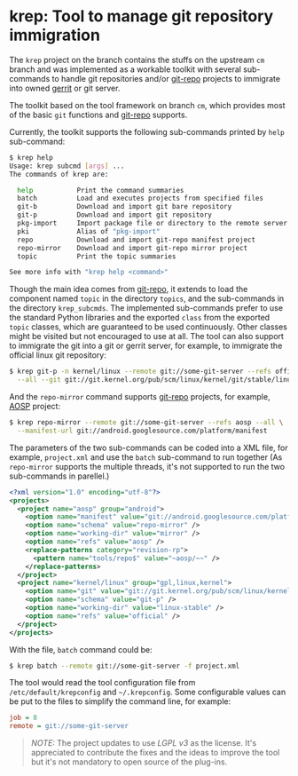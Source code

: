 # krep: Tool to manage git repository immigration

The `krep` project on the branch contains the stuffs on the upstream `cm`
branch and was implemented as a workable toolkit with several sub-commands to
handle git repositories and/or [git-repo] projects to immigrate into owned
[gerrit] or git server.

The toolkit based on the tool framework on branch `cm`, which provides most of
the basic `git` functions and [git-repo] supports.

Currently, the toolkit supports the following sub-commands printed by `help`
sub-command:

```bash
$ krep help
Usage: krep subcmd [args] ...
The commands of krep are:

  help           Print the command summaries
  batch          Load and executes projects from specified files
  git-b          Download and import git bare repository
  git-p          Download and import git repository
  pkg-import     Import package file or directory to the remote server
  pki            Alias of "pkg-import"
  repo           Download and import git-repo manifest project
  repo-mirror    Download and import git-repo mirror project
  topic          Print the topic summaries

See more info with "krep help <command>"
```

Though the main idea comes from [git-repo], it extends to load the component
named `topic` in the directory `topics`, and the sub-commands in the directory
`krep_subcmds`. The implemented sub-commands prefer to use the standard Python
libraries and the exported `class` from the exported `topic` classes, which are
guaranteed to be used continuously. Other classes might be visited but not
encouraged to use at all.
The tool can also support to immigrate the git into a git or gerrit server, for
example, to immigrate the official linux git repository:

```bash
$ krep git-p -n kernel/linux --remote git://some-git-server --refs official \
  --all --git git://git.kernel.org/pub/scm/linux/kernel/git/stable/linux-stable.git
```

And the `repo-mirror` command supports [git-repo] projects, for example, [AOSP]
project:

```bash
$ krep repo-mirror --remote git://some-git-server --refs aosp --all \
  --manifest-url git://android.googlesource.com/platform/manifest
```

The parameters of the two sub-commands can be coded into a XML file, for
example, `project.xml` and use the `batch` sub-command to run together (As
`repo-mirror` supports the multiple threads, it's not supported to run the two
sub-commands in parellel.)

```xml
<?xml version="1.0" encoding="utf-8"?>
<projects>
  <project name="aosp" group="android">
    <option name="manifest" value="git://android.googlesource.com/platform/manifest" />
    <option name="schema" value="repo-mirror" />
    <option name="working-dir" value="mirror" />
    <option name="refs" value="aosp" />
    <replace-patterns category="revision-rp">
      <pattern name="tools/repo$" value="~aosp/~~" />
    </replace-patterns>
  </project>
  <project name="kernel/linux" group="gpl,linux,kernel">
    <option name="git" value="git://git.kernel.org/pub/scm/linux/kernel/git/stable/linux-stable.git" />
    <option name="schema" value="git-p" />
    <option name="working-dir" value="linux-stable" />
    <option name="refs" value="official" />
  </project>
</projects>
```

With the file, `batch` command could be:

```bash
$ krep batch --remote git://some-git-server -f project.xml
```

The tool would read the tool configuration file from `/etc/default/krepconfig`
and `~/.krepconfig`. Some configurable values can be put to the files to
simplify the command line, for example:

```ini
job = 8
remote = git://some-git-server
```

> *NOTE:* The project updates to use *LGPL v3* as the license. It's appreciated to
> contribute the fixes and the ideas to improve the tool but it's not mandatory to
> open source of the plug-ins.

[AOSP]: https://source.android.com
[gerrit]: https://www.gerritcodereview.com
[git-repo]: https://gerrit.googlesource.com/git-repo
